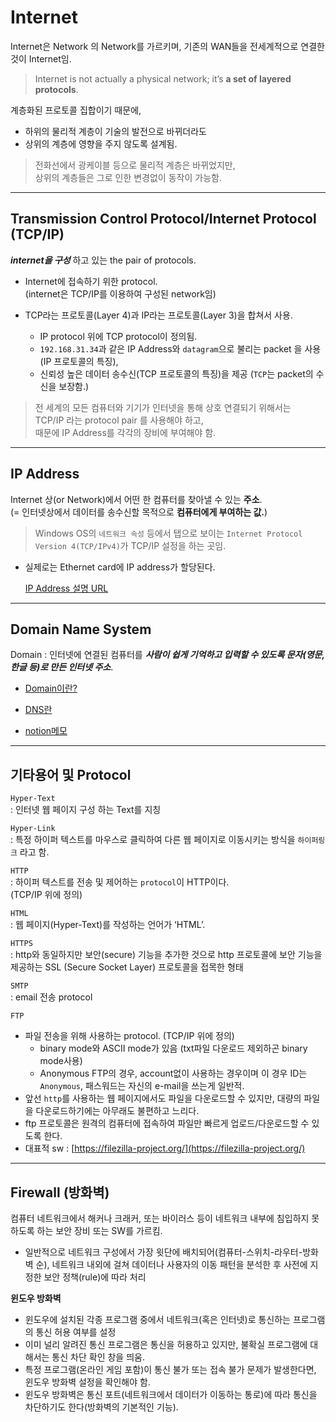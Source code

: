 # Internet

Internet은 Network 의 Network를 가르키며, 기존의 WAN들을 전세계적으로 연결한 것이 Internet임.

> Internet is not actually a physical network; it’s **a set of layered protocols**.

계층화된 프로토콜 집합이기 때문에,  

* 하위의 물리적 계층이 기술의 발전으로 바뀌더라도  
* 상위의 계층에 영향을 주지 않도록 설계됨. 

> 전화선에서 광케이블 등으로 물리적 계층은 바뀌었지만,  
> 상위의 계층들은 그로 인한 변경없이 동작이 가능함.

---

## Transmission Control Protocol/Internet Protocol (TCP/IP)

***internet을 구성*** 하고 있는 the pair of protocols.

* Internet에 접속하기 위한 protocol.  
(internet은 TCP/IP를 이용하여 구성된 network임)
* TCP라는 프로토콜(Layer 4)과 IP라는 프로토콜(Layer 3)을 합쳐서 사용. 

  - IP protocol 위에 TCP protocol이 정의됨.
  - `192.168.31.34`과 같은 IP Address와 `datagram`으로 불리는 packet 을 사용 (IP 프로토콜의 특징), 
  - 신뢰성 높은 데이터 송수신(TCP 프로토콜의 특징)을 제공 (`TCP`는 packet의 수신을 보장함.)

> 전 세계의 모든 컴퓨터와 기기가 인터넷을 통해 상호 연결되기 위해서는  
> TCP/IP 라는 protocol pair 를 사용해야 하고,  
> 때문에 IP Address를 각각의 장비에 부여해야 함.  

---

## IP Address

Internet 상(or Network)에서 어떤 한 컴퓨터를 찾아낼 수 있는 **주소**.    
(= 인터넷상에서 데이터를 송수신할 목적으로 **컴퓨터에게 부여하는 값.**)

> Windows OS의 `네트워크 속성` 등에서 탭으로 보이는 `Internet Protocol Version 4(TCP/IPv4)`가 TCP/IP 설정을 하는 곳임.

* 실제로는 Ethernet card에 IP address가 할당된다.


  [IP Address 설명 URL](https://dsaint31.tistory.com/439)

---

## Domain Name System

Domain : 인터넷에 연결된 컴퓨터를 ***사람이 쉽게 기억하고 입력할 수 있도록 문자(영문, 한글 등)로 만든 인터넷 주소***.

* [Domain이란?](https://xn--3e0bx5euxnjje69i70af08bea817g.xn--3e0b707e/jsp/resources/domainInfo/domainInfo.jsp)

* [DNS란](https://dsaint31.tistory.com/440)

* [notion메모](https://www.notion.so/mmmil/Domain-Name-System-727bf668104a4dfaade9830fa743a96d)

---

## 기타용어 및 Protocol

`Hyper-Text`  
: 인터넷 웹 페이지 구성 하는 Text를 지칭

`Hyper-Link`  
: 특정 하이퍼 텍스트를 마우스로 클릭하여 다른 웹 페이지로 이동시키는 방식을 `하이퍼링크` 라고 함.

`HTTP`  
: 하이퍼 텍스트를 전송 및 제어하는 `protocol`이 HTTP이다.  
(TCP/IP 위에 정의) 

`HTML`  
: 웹 페이지(Hyper-Text)를 작성하는 언어가 ‘HTML’. 

`HTTPS`  
: http와 동일하지만 보안(secure) 기능을 추가한 것으로 http 프로토콜에 보안 기능을 제공하는 SSL (Secure Socket Layer) 프로토콜을 접목한 형태

`SMTP`  
: email 전송 protocol

`FTP`

* 파일 전송을 위해 사용하는 protocol. (TCP/IP 위에 정의)
    - binary mode와 ASCII mode가 있음 (txt파일 다운로드 제외하곤 binary mode사용)
    - Anonymous FTP의 경우, account없이 사용하는 경우이며 이 경우 ID는 `Anonymous`, 패스워드는 자신의 e-mail을 쓰는게 일반적.
* 앞선 `http`를 사용하는 웹 페이지에서도 파일을 다운로드할 수 있지만, 대량의 파일을 다운로드하기에는 아무래도 불편하고 느리다. 
* ftp 프로토콜은 원격의 컴퓨터에 접속하여 파일만 빠르게 업로드/다운로드할 수 있도록 한다.
* 대표적 sw : [https://filezilla-project.org/](https://filezilla-project.org/)

---

## Firewall (방화벽)

컴퓨터 네트워크에서 해커나 크래커, 또는 바이러스 등이 네트워크 내부에 침입하지 못하도록 하는 보안 장비 또는 SW를 가르킴.

* 일반적으로 네트워크 구성에서 가장 윗단에 배치되어(컴퓨터-스위치-라우터-방화벽 순), 네트워크 내외에 걸쳐 데이터나 사용자의 이동 패턴을 분석한 후 사전에 지정한 보안 정책(rule)에 따라 처리

**윈도우 방화벽**

- 윈도우에 설치된 각종 프로그램 중에서 네트워크(혹은 인터넷)로 통신하는 프로그램의 통신 허용 여부를 설정
- 이미 널리 알려진 통신 프로그램은 통신을 허용하고 있지만, 불확실 프로그램에 대해서는 통신 차단 확인 창을 띄움.
- 특정 프로그램(온라인 게임 포함)이 통신 불가 또는 접속 불가 문제가 발생한다면, 윈도우 방화벽 설정을 확인해야 함. 
- 윈도우 방화벽은 통신 포트(네트워크에서 데이터가 이동하는 통로)에 따라 통신을 차단하기도 한다(방화벽의 기본적인 기능). 


